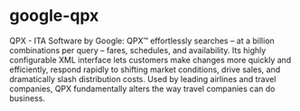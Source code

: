 google-qpx
==========

QPX - ITA Software by Google: QPX™ effortlessly searches – at a billion combinations per query – fares, schedules, and availability. Its highly configurable XML interface lets customers make changes more quickly and efficiently, respond rapidly to shifting market conditions, drive sales, and dramatically slash distribution costs. Used by leading airlines and travel companies, QPX fundamentally alters the way travel companies can do business. 
